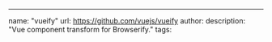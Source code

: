 ---
name: "vueify"
url: https://github.com/vuejs/vueify
author: 
description: "Vue component transform for Browserify."
tags: